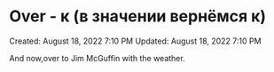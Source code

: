 # Over - к (в значении вернёмся к)

Created: August 18, 2022 7:10 PM
Updated: August 18, 2022 7:10 PM

And now,over to Jim McGuffin with the weather.
